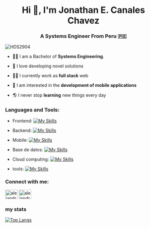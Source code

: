 <h1 align="center">Hi 👋, I'm Jonathan E. Canales Chavez</h1>
<h3 align="center">A Systems Engineer From Peru 🇵🇪</h3>

<p align="left"> <img src="https://komarev.com/ghpvc/?username=HDS2904&label=Profile%20views&color=0e75b6&style=flat" alt="HDS2904" /> </p>

- 👨‍🎓 I am a Bachelor of **Systems Engineering**.

- 💖 I love developing novel solutions

- 👨‍💻 I currently work as **full stack** web

- 📱 I am interested in the **development of mobile applications**

- 🌎 I never stop **learning** new things every day


<h3 align="left">Languages and Tools:</h3>
  
- Frontend:
  [![My Skills](https://skillicons.dev/icons?i=html,css,sass,js,ts,bootstrap,react,angular&perline=8)](https://skillicons.dev)

- Backend:
  [![My Skills](https://skillicons.dev/icons?i=html,nodejs,express,nestjs,graphql&perline=8)](https://skillicons.dev)

- Mobile:
  [![My Skills](https://skillicons.dev/icons?i=flutter,react,kotlin&perline=8)](https://skillicons.dev)

- Base de datos:
  [![My Skills](https://skillicons.dev/icons?i=sqlite,postgres,mysql,mongodb,dynamodb,&perline=8)](https://skillicons.dev)

- Cloud computing:
  [![My Skills](https://skillicons.dev/icons?i=aws&perline=8)](https://skillicons.dev)

- tools:
  [![My Skills](https://skillicons.dev/icons?i=linux,git,github,gitlab,docker,vscode,figma&perline=8)](https://skillicons.dev)
  

<h3 align="left">Connect with me:</h3>
<p align="left">
  <a href="https://www.linkedin.com/in/canaleschavezjonathan-hds/" target="blank"><img align="center" src="https://raw.githubusercontent.com/rahuldkjain/github-profile-readme-generator/master/src/images/icons/Social/linked-in-alt.svg" alt="alejandro-la-rosa-4497a995" height="30" width="40" /></a>
  <a href="https://www.facebook.com/jonathanemerzon.canaleschavez" target="blank"><img align="center" src="https://raw.githubusercontent.com/rahuldkjain/github-profile-readme-generator/master/src/images/icons/Social/facebook.svg" alt="alejandrope.js" height="30" width="40" /></a>
</p>


<h3 align="left">my stats</h3>

[![Top Langs](https://github-readme-stats.vercel.app/api/top-langs/?username=HDS2904&layout=compact)](https://github.com/HDS2904/github-readme-stats)
